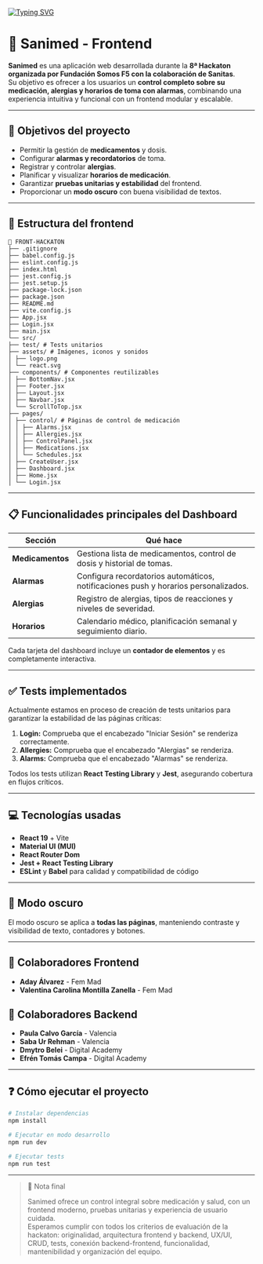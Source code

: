 [![Typing SVG](https://readme-typing-svg.demolab.com?font=Fira+Code&weight=500&size=18&duration=1600&pause=1000&color=3C57C3&center=true&vCenter=true&width=435&lines=Bienvenid%40+al+repositorio+de+Sanimed;Participaci%C3%B3n+en++la+8%C2%AA+Hackaton;Organizada+por+Fundaci%C3%B3n+Somos+F5;con+la+colaboraci%C3%B3n+de+Sanitas)](https://git.io/typing-svg)

# 💊​ Sanimed - Frontend

**Sanimed** es una aplicación web desarrollada durante la **8ª Hackaton organizada por Fundación Somos F5 con la colaboración de Sanitas**.  
Su objetivo es ofrecer a los usuarios un **control completo sobre su medicación, alergias y horarios de toma con alarmas**, combinando una experiencia intuitiva y funcional con un frontend modular y escalable.

---

## 🔷​ Objetivos del proyecto

- Permitir la gestión de **medicamentos** y dosis.
- Configurar **alarmas y recordatorios** de toma.
- Registrar y controlar **alergias**.
- Planificar y visualizar **horarios de medicación**.
- Garantizar **pruebas unitarias y estabilidad** del frontend.
- Proporcionar un **modo oscuro** con buena visibilidad de textos.

---

## 🧱​ Estructura del frontend

```
📁 FRONT-HACKATON 
├── .gitignore
├── babel.config.js
├── eslint.config.js
├── index.html
├── jest.config.js
├── jest.setup.js
├── package-lock.json
├── package.json
├── README.md
├── vite.config.js
├── App.jsx
├── Login.jsx
├── main.jsx
└── src/
├── test/ # Tests unitarios
├── assets/ # Imágenes, iconos y sonidos
│ ├── logo.png
│ └── react.svg
├── components/ # Componentes reutilizables
│ ├── BottomNav.jsx
│ ├── Footer.jsx
│ ├── Layout.jsx
│ ├── Navbar.jsx
│ └── ScrollToTop.jsx
├── pages/
│ ├── control/ # Páginas de control de medicación
│ │ ├── Alarms.jsx
│ │ ├── Allergies.jsx
│ │ ├── ControlPanel.jsx
│ │ ├── Medications.jsx
│ │ └── Schedules.jsx
│ ├── CreateUser.jsx
│ ├── Dashboard.jsx
│ ├── Home.jsx
│ └── Login.jsx
```

---
## 📋 Funcionalidades principales del Dashboard

| Sección        | Qué hace                                                                 |
|----------------|--------------------------------------------------------------------------|
| **Medicamentos** | Gestiona lista de medicamentos, control de dosis y historial de tomas. |
| **Alarmas**      | Configura recordatorios automáticos, notificaciones push y horarios personalizados. |
| **Alergias**     | Registro de alergias, tipos de reacciones y niveles de severidad.       |
| **Horarios**     | Calendario médico, planificación semanal y seguimiento diario.          |

Cada tarjeta del dashboard incluye un **contador de elementos** y es completamente interactiva.  

---

## ​✅​ Tests implementados

Actualmente estamos en proceso de creación de tests unitarios para garantizar la estabilidad de las páginas críticas:

1. **Login:** Comprueba que el encabezado "Iniciar Sesión" se renderiza correctamente.
2. **Allergies:** Comprueba que el encabezado "Alergias" se renderiza.
3. **Alarms:** Comprueba que el encabezado "Alarmas" se renderiza.

Todos los tests utilizan **React Testing Library** y **Jest**, asegurando cobertura en flujos críticos.

---

## 💻​ Tecnologías usadas

- **React 19** + Vite
- **Material UI (MUI)**
- **React Router Dom**
- **Jest + React Testing Library**
- **ESLint** y **Babel** para calidad y compatibilidad de código

---

## 🌙 Modo oscuro

El modo oscuro se aplica a **todas las páginas**, manteniendo contraste y visibilidad de texto, contadores y botones.

---

## 👥 Colaboradores Frontend

- **Aday Álvarez** - Fem Mad  
- **Valentina Carolina Montilla Zanella** - Fem Mad  

## 👥 Colaboradores Backend

- **Paula Calvo García** - Valencia  
- **Saba Ur Rehman** - Valencia  
- **Dmytro Belei** - Digital Academy  
- **Efrén Tomás Campa** - Digital Academy

---

## ❓​ Cómo ejecutar el proyecto

```bash
# Instalar dependencias
npm install

# Ejecutar en modo desarrollo
npm run dev

# Ejecutar tests
npm run test

```
---

> 📝 Nota final
>
> Sanimed ofrece un control integral sobre medicación y salud, con un frontend moderno, pruebas unitarias y experiencia de usuario cuidada.  
> Esperamos cumplir con todos los criterios de evaluación de la hackaton: originalidad, arquitectura frontend y backend, UX/UI, CRUD, tests, conexión backend-frontend, funcionalidad, mantenibilidad y organización del equipo.


